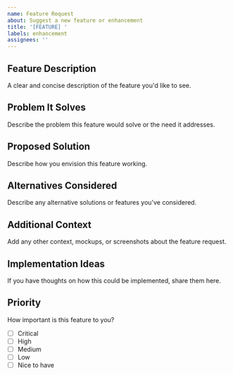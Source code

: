 ```yaml
---
name: Feature Request
about: Suggest a new feature or enhancement
title: '[FEATURE] '
labels: enhancement
assignees: ''
---
```


## Feature Description
A clear and concise description of the feature you'd like to see.

## Problem It Solves
Describe the problem this feature would solve or the need it addresses.

## Proposed Solution
Describe how you envision this feature working.

## Alternatives Considered
Describe any alternative solutions or features you've considered.

## Additional Context
Add any other context, mockups, or screenshots about the feature request.

## Implementation Ideas
If you have thoughts on how this could be implemented, share them here.

## Priority
How important is this feature to you?
- [ ] Critical
- [ ] High
- [ ] Medium
- [ ] Low
- [ ] Nice to have
